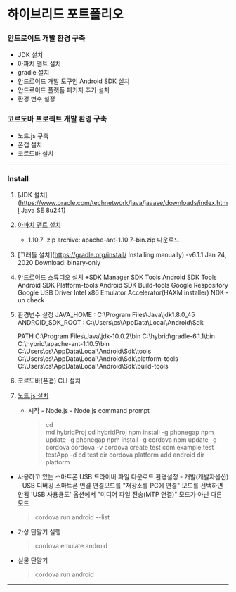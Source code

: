 # 하이브리드 포트폴리오

### 안드로이드 개발 환경 구축
- JDK 설치
- 아파치 앤트 설치
- gradle 설치
- 안드로이드 개발 도구인 Android SDK 설치
- 안드로이드 플랫폼 패키지 추가 설치
- 환경 변수 설정

### 코르도바 프로젝트 개발 환경 구축

- 노드.js 구축
- 폰갭 설치
- 코르도바 설치

---

### Install
1. [JDK 설치](https://www.oracle.com/technetwork/java/javase/downloads/index.html
		Java SE 8u241)
2. [아파치 앤트 설치](http://ant.apache.org/bindownload.cgi)
   - 1.10.7 .zip archive: apache-ant-1.10.7-bin.zip 다운로드
3. [그래들 설치](https://gradle.org/install/
	Installing manually)
   -v6.1.1
			Jan 24, 2020
				Download: binary-only
5. [안드로이드 스튜디오 설치](https://developer.android.com/studio/)
   ※SDK Manager 
		    SDK Tools
			     Android SDK Tools
			     Android SDK Platform-tools
			     Android SDK Build-tools
			     Google Respository
			     Google USB Driver
			     Intel x86 Emulator Accelerator(HAXM installer)
			     NDK - un check

6. 환경변수 설정
   JAVA_HOME : C:\Program Files\Java\jdk1.8.0_45
   ANDROID_SDK_ROOT : C:\Users\cs\AppData\Local\Android\Sdk


   PATH			C:\Program Files\Java\jdk-10.0.2\bin
		      	C:\hybrid\gradle-6.1.1\bin
		      	C:\hybrid\apache-ant-1.10.5\bin
		      	C:\Users\cs\AppData\Local\Android\Sdk\tools
	      		C:\Users\cs\AppData\Local\Android\Sdk\platform-tools
	      		C:\Users\cs\AppData\Local\Android\Sdk\build-tools

7. 코르도바(폰갭) CLI 설치
8. [노드.js 설치](https://nodejs.org/ko/)
   - 시작 - Node.js - Node.js command prompt
     >cd \
     >md hybridProj
     >cd hybridProj
     >npm install -g phonegap
     >npm update -g phonegap
     >npm install -g cordova
     >npm update -g cordova
     >cordova -v
     >cordova create test com.example.test testApp -d
     >cd test
     >dir
     >cordova platform add android
     >dir platform

  - 사용하고 있는 스마트폰 USB 드라이버 파일 다운로드
    환경설정 - 개발(개발자옵션) - USB 디버깅
    스마트폰 연결 
	       연결모드를 "저장소를 PC에 연결" 모드를 선택하면 안됨
	       'USB 사용용도' 옵션에서 "미디어 파일 전송(MTP 연결)" 모드가 아닌 다른 모드

    >cordova run android --list


  - 가상 단말기 실행
    >cordova emulate android

  - 실물 단말기
    >cordova run android
    
---
